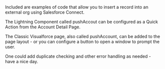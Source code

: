 Included are examples of code that allow you to insert a record into an external org using Salesforce Connect.

The Lightning Component called pushAccout can be configured as a Quick Action from the Account Detail Page.

The Classic Visualforce page, also called pushAccount, can be added to the page layout - or you can configure a button to open a window to prompt the user.

One could add duplicate checking and other error handling as needed -  have a nice day.
